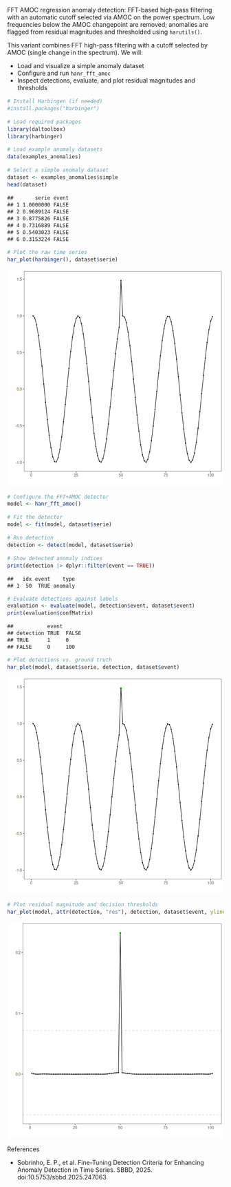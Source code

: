 FFT AMOC regression anomaly detection: FFT-based high-pass filtering with an automatic cutoff selected via AMOC on the power spectrum. Low frequencies below the AMOC changepoint are removed; anomalies are flagged from residual magnitudes and thresholded using `harutils()`.

This variant combines FFT high-pass filtering with a cutoff selected by AMOC (single change in the spectrum). We will:

- Load and visualize a simple anomaly dataset
- Configure and run `hanr_fft_amoc`
- Inspect detections, evaluate, and plot residual magnitudes and thresholds


``` r
# Install Harbinger (if needed)
#install.packages("harbinger")
```


``` r
# Load required packages
library(daltoolbox)
library(harbinger) 
```


``` r
# Load example anomaly datasets
data(examples_anomalies)
```


``` r
# Select a simple anomaly dataset
dataset <- examples_anomalies$simple
head(dataset)
```

```
##       serie event
## 1 1.0000000 FALSE
## 2 0.9689124 FALSE
## 3 0.8775826 FALSE
## 4 0.7316889 FALSE
## 5 0.5403023 FALSE
## 6 0.3153224 FALSE
```


``` r
# Plot the raw time series
har_plot(harbinger(), dataset$serie)
```

![plot of chunk unnamed-chunk-5](fig/hanr_fft_amoc/unnamed-chunk-5-1.png)


``` r
# Configure the FFT+AMOC detector
model <- hanr_fft_amoc()
```


``` r
# Fit the detector
model <- fit(model, dataset$serie)
```


``` r
# Run detection
detection <- detect(model, dataset$serie)
```


``` r
# Show detected anomaly indices
print(detection |> dplyr::filter(event == TRUE))
```

```
##   idx event    type
## 1  50  TRUE anomaly
```


``` r
# Evaluate detections against labels
evaluation <- evaluate(model, detection$event, dataset$event)
print(evaluation$confMatrix)
```

```
##           event      
## detection TRUE  FALSE
## TRUE      1     0    
## FALSE     0     100
```


``` r
# Plot detections vs. ground truth
har_plot(model, dataset$serie, detection, dataset$event)
```

![plot of chunk unnamed-chunk-11](fig/hanr_fft_amoc/unnamed-chunk-11-1.png)


``` r
# Plot residual magnitude and decision thresholds
har_plot(model, attr(detection, "res"), detection, dataset$event, yline = attr(detection, "threshold"))
```

![plot of chunk unnamed-chunk-12](fig/hanr_fft_amoc/unnamed-chunk-12-1.png)

References 
- Sobrinho, E. P., et al. Fine-Tuning Detection Criteria for Enhancing Anomaly Detection in Time Series. SBBD, 2025. doi:10.5753/sbbd.2025.247063
